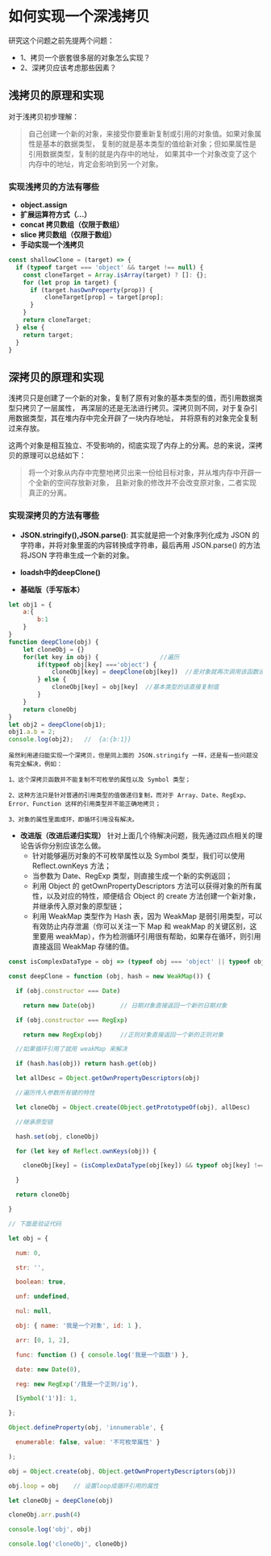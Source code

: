 
# 如何实现一个深浅拷贝

研究这个问题之前先提两个问题：
- 1、拷贝一个嵌套很多层的对象怎么实现？
- 2、深拷贝应该考虑那些因素？

## 浅拷贝的原理和实现
对于浅拷贝初步理解：
> 自己创建一个新的对象，来接受你要重新复制或引用的对象值。如果对象属性是基本的数据类型，
> 复制的就是基本类型的值给新对象；但如果属性是引用数据类型，复制的就是内存中的地址，
> 如果其中一个对象改变了这个内存中的地址，肯定会影响到另一个对象。

### 实现浅拷贝的方法有哪些
- **object.assign**
- **扩展运算符方式（...）**
- **concat 拷贝数组（仅限于数组）**
- **slice 拷贝数组（仅限于数组）**
- **手动实现一个浅拷贝**
```javascript
const shallowClone = (target) => {
  if (typeof target === 'object' && target !== null) {
    const cloneTarget = Array.isArray(target) ? []: {};
    for (let prop in target) {
      if (target.hasOwnProperty(prop)) {
          cloneTarget[prop] = target[prop];
      }
    }
    return cloneTarget;
  } else {
    return target;
  }
}

```

## 深拷贝的原理和实现
浅拷贝只是创建了一个新的对象，复制了原有对象的基本类型的值，而引用数据类型只拷贝了一层属性，
再深层的还是无法进行拷贝。深拷贝则不同，对于复杂引用数据类型，其在堆内存中完全开辟了一块内存地址，
并将原有的对象完全复制过来存放。

这两个对象是相互独立、不受影响的，彻底实现了内存上的分离。总的来说，深拷贝的原理可以总结如下：
> 将一个对象从内存中完整地拷贝出来一份给目标对象，并从堆内存中开辟一个全新的空间存放新对象， 且新对象的修改并不会改变原对象，二者实现真正的分离。

### 实现深拷贝的方法有哪些
- **JSON.stringify(),JSON.parse()**: 其实就是把一个对象序列化成为 JSON 的字符串，并将对象里面的内容转换成字符串，最后再用 JSON.parse() 的方法将JSON 字符串生成一个新的对象。


- **loadsh中的deepClone()**


- **基础版（手写版本）**
```javascript
let obj1 = {
    a:{
        b:1
    }
}
function deepClone(obj) {
    let cloneObj = {}
    for(let key in obj) {                 //遍历
        if(typeof obj[key] ==='object') {
            cloneObj[key] = deepClone(obj[key])  //是对象就再次调用该函数递归
        } else {
            cloneObj[key] = obj[key]  //基本类型的话直接复制值
        }
    }
    return cloneObj
}
let obj2 = deepClone(obj1);
obj1.a.b = 2;
console.log(obj2);   //  {a:{b:1}}

```
    虽然利用递归能实现一个深拷贝，但是同上面的 JSON.stringify 一样，还是有一些问题没有完全解决，例如：
    
    1、这个深拷贝函数并不能复制不可枚举的属性以及 Symbol 类型；
    
    2、这种方法只是针对普通的引用类型的值做递归复制，而对于 Array、Date、RegExp、Error、Function 这样的引用类型并不能正确地拷贝；
    
    3、对象的属性里面成环，即循环引用没有解决。


- **改进版（改进后递归实现）**
  针对上面几个待解决问题，我先通过四点相关的理论告诉你分别应该怎么做。
  - 针对能够遍历对象的不可枚举属性以及 Symbol 类型，我们可以使用 Reflect.ownKeys 方法；
  - 当参数为 Date、RegExp 类型，则直接生成一个新的实例返回；
  - 利用 Object 的 getOwnPropertyDescriptors 方法可以获得对象的所有属性，以及对应的特性，顺便结合 Object 的 create 方法创建一个新对象，并继承传入原对象的原型链；
  - 利用 WeakMap 类型作为 Hash 表，因为 WeakMap 是弱引用类型，可以有效防止内存泄漏（你可以关注一下 Map 和 weakMap 的关键区别，这里要用 weakMap），作为检测循环引用很有帮助，如果存在循环，则引用直接返回 WeakMap 存储的值。
```javascript
const isComplexDataType = obj => (typeof obj === 'object' || typeof obj === 'function') && (obj !== null)

const deepClone = function (obj, hash = new WeakMap()) {

  if (obj.constructor === Date)

    return new Date(obj)       // 日期对象直接返回一个新的日期对象

  if (obj.constructor === RegExp)

    return new RegExp(obj)     //正则对象直接返回一个新的正则对象

  //如果循环引用了就用 weakMap 来解决

  if (hash.has(obj)) return hash.get(obj)

  let allDesc = Object.getOwnPropertyDescriptors(obj)

  //遍历传入参数所有键的特性

  let cloneObj = Object.create(Object.getPrototypeOf(obj), allDesc)

  //继承原型链

  hash.set(obj, cloneObj)

  for (let key of Reflect.ownKeys(obj)) {

    cloneObj[key] = (isComplexDataType(obj[key]) && typeof obj[key] !== 'function') ? deepClone(obj[key], hash) : obj[key]

  }

  return cloneObj

}

// 下面是验证代码

let obj = {

  num: 0,

  str: '',

  boolean: true,

  unf: undefined,

  nul: null,

  obj: { name: '我是一个对象', id: 1 },

  arr: [0, 1, 2],

  func: function () { console.log('我是一个函数') },

  date: new Date(0),

  reg: new RegExp('/我是一个正则/ig'),

  [Symbol('1')]: 1,

};

Object.defineProperty(obj, 'innumerable', {

  enumerable: false, value: '不可枚举属性' }

);

obj = Object.create(obj, Object.getOwnPropertyDescriptors(obj))

obj.loop = obj    // 设置loop成循环引用的属性

let cloneObj = deepClone(obj)

cloneObj.arr.push(4)

console.log('obj', obj)

console.log('cloneObj', cloneObj)

```

